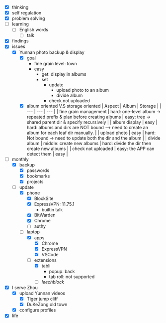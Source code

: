 - [x] thinking
- [x] self regulation
- [x] problem solving
- [ ] learning
    - [ ] English words
        - [ ] talk
- [x] findings
- [x] issues
    - [x] Yunnan photo backup & display
        - [x] goal
            - fine grain level: town
            - easy
                - get: display in albums
                - set 
                    - update
                        - upload photo to an album
                        - divide album
                    - check not uploaded
        - [x] album oriented V.S storage oriented
            | Aspect | Album | Storage |
            | --- | --- | --- |
            | fine grain management | hard: one-level album -> repeated prefix & plan before creating albums  | easy: tree -> shared parent dir & specify recursively |
            | album display | easy | hard: albums and dirs are NOT bound --> need to create an album for each leaf dir manually. |
            | upload photo | easy | hard: Not bound -> need to update both the dir and the album |
            | divide album | middle: create new albums | hard: divide the dir then create new albums |
            | check not uploaded | easy: the APP can detect them | easy |
- [ ] monthly 
    - [x] backup
        - [x] passwords
        - [x] bookmarks
        - [x] projects
    - [ ] update
        - [x] phone
            - [x] BlockSite
            - [x] ExpressVPN: 11.75.1
                - builtin talk
            - [x] BitWarden
            - [x] Chrome
            - [ ] authy
        - [ ] laptop
            - [x] apps
                - [x] Chrome
                - [x] ExpressVPN
                - [x] VSCode
            - [ ] extensions
                - [x] tabli
                    - popup: back
                    - tab roll: not supported
                - [ ] *leechblock*
- [x] I serve Zhou
    - [x] upload Yunnan videos
        - [x] Tiger jump cliff
        - [x] DuKeZong old town
    - [x] configure profiles
- [x] life